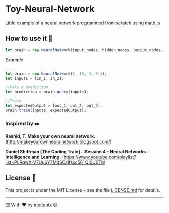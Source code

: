 # Toy-Neural-Network

Little example of a neural network programmed from scratch using [math.js](http://mathjs.org/)

## How to use it 🚀

```javascript
let brain = new NeuralNetwork(input_nodes, hidden_nodes, output_nodes, learning_rate);
```
*Example*
```javascript

let brain = new NeuralNetwork(2, 16, 3, 0.1);
let inputs = [in_1, in_2];

//Make a prediction
let prediction = brain.query(inputs);

//Train
let expectedOutput = [out_1, out_2, out_3];
brain.train(inputs, expectedOutput);
```

### Inspired by  ✒️

**Rashid, T. Make your own neural network.** (http://makeyourownneuralnetwork.blogspot.com/)

**Daniel Shiffman [The Coding Train] - Session 4 - Neural Networks - Intelligence and Learning.** (https://www.youtube.com/playlist?list=PLRqwX-V7Uu6Y7MdSCaIfsxc561QI0U0Tb)


## License 📄

This project is under the MIT License - see the file [LICENSE.md](LICENSE) for details.

---
⌨️ With ❤️ by [motiontx](https://github.com/motiontx) 😊
